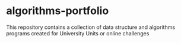 # algorithms-portfolio
This repository contains a collection of data structure and algorithms programs created for University Units or online challenges
